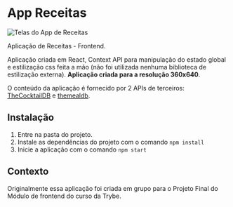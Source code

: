 # App Receitas

![Telas do App de Receitas](https://i.imgur.com/0UV4hnO.png)

Aplicação de Receitas - Frontend. 

Aplicação criada em React, Context API para manipulação do estado global e estilização css feita a mão (não foi utilizada nenhuma biblioteca de estilização externa). **Aplicação criada para a resolução 360x640**.

O conteúdo da aplicação é fornecido por 2 APIs de terceiros: [TheCocktailDB](https://www.thecocktaildb.com/) e [themealdb](https://www.themealdb.com/).

## Instalação

1. Entre na pasta do projeto.
2. Instale as dependências do projeto com o comando `npm install`
3. Inicie a aplicação com o comando `npm start`

## Contexto

Originalmente essa aplicação foi criada em grupo para o Projeto Final do Módulo de frontend do curso da Trybe.